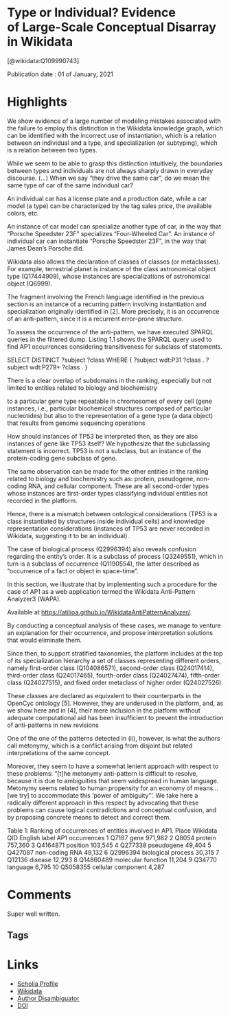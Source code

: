 
Type or Individual? Evidence of Large-Scale Conceptual Disarray in Wikidata
===========================================================================
  
  [@wikidata:Q109990743]  
  
Publication date : 01 of January, 2021  

# Highlights

We show evidence of a large number of modeling mistakes associated with the
failure to employ this distinction in the Wikidata knowledge graph, which can
be identified with the incorrect use of instantiation, which is a relation between
an individual and a type, and specialization (or subtyping), which is a relation
between two types.


While we seem to be able to grasp this distinction intuitively, the boundaries between types and individuals are not always
sharply drawn in everyday discourse. (...) 
When we say “they drive the same car”, do we mean the same type of car of the same individual car?

An individual car has a license plate and a production date, while a car model (a type) can be characterized by the tag sales price, the
available colors, etc.

An instance of car model can specialize another type of car, in the way that “Porsche
Speedster 23F” specializes “Four-Wheeled Car”. An instance of individual car can instantiate “Porsche Speedster 23F”, in the way that James Dean’s Porsche did.

Wikidata also allows the declaration of classes of classes (or metaclasses). 
For example, terrestrial planet is instance of the class astronomical object type (Q17444909), whose instances are specializations of astronomical object (Q6999).

The fragment involving the French language identified in the previous section is an instance of a recurring pattern involving instantiation and specialization originally identified in [2]. 
More precisely, it is an occurrence of an anti-pattern, since it is a recurrent error-prone structure.

To assess the occurrence of the anti-pattern, we have executed SPARQL queries in
the filtered dump. Listing 1.1 shows the SPARQL query used to find AP1 occurrences considering transitiveness for subclass of statements.

SELECT DISTINCT ?subject ?class WHERE {
?subject wdt:P31 ?class .
?subject wdt:P279+ ?class .
}

There is a clear overlap of subdomains in the ranking, especially but not limited
to entities related to biology and biochemistry


to a particular gene type repeatable in chromosomes of every cell (gene instances,
i.e., particular biochemical structures composed of particular nucleotides) but also to
the representation of a gene type (a data object) that results from genome sequencing operations

 <!-- - 2.1. The concept of "gene" -->

How
should instances of TP53 be interpreted then, as they are also instances of gene like
TP53 itself? We hypothesize that the subclassing statement is incorrect. TP53 is not a
subclass, but an instance of the protein-coding gene subclass of gene.

<!-- I disagree. The instance of statement seems incorrect. there should be two entities: "gene" and "gene type" -->

The same observation can be made for the other entities in the ranking related to biology and biochemistry such as: protein, pseudogene,
non-coding RNA, and cellular component. These are all second-order types whose instances are first-order types classifying individual entities not recorded in the platform.


Hence, there is a mismatch between ontological considerations (TP53 is a class instantiated by structures inside individual cells) and knowledge representation considerations (instances of TP53 are never recorded in Wikidata, suggesting it to be an individual).

The case of biological process (Q2996394) also reveals confusion regarding
the entity’s order. It is a subclass of process (Q3249551), which in turn is a subclass
of occurrence (Q1190554), the latter described as “occurrence of a fact or object in
space-time”.

<!-- Should be a subclass of occurrent.  -->

In this section, we illustrate that by implementing such a procedure for the case of
AP1 as a web application termed the Wikidata Anti-Pattern Analyzer3
(WAPA).

Available at https://atilioa.github.io/WikidataAntiPatternAnalyzer/.

 <!-- Nice little tool! -->

By conducting a conceptual analysis of these cases, we manage to venture an explanation for their occurrence, and propose interpretation
solutions that would eliminate them. 


Since then, to support stratified taxonomies, the platform includes at the top of its specialization hierarchy a set of classes representing different orders, namely first-order class (Q104086571), second-order class (Q24017414), third-order class (Q24017465), fourth-order class
(Q24027474), fifth-order class (Q24027515), and fixed order metaclass of higher order (Q24027526). 

These classes are declared as equivalent to their counterparts in the OpenCyc ontology [5].
However, they are underused in the platform, and, as we show here and in [4], their mere inclusion in the platform without adequate
computational aid has been insufficient to prevent the introduction of anti-patterns in
new revisions

One of the one of the patterns detected in (ii), however, is what the authors call metonymy, which is a conflict arising from disjoint but related interpretations of the same concept.

Moreover, they seem to have a somewhat lenient approach with respect to these problems: “[t]he metonymy anti-pattern is difficult to resolve, because it is due to ambiguities that seem widespread in human language. 
Metonymy seems related to
human propensity for an economy of means... [we try] to accommodate this ‘power of
ambiguity”’. 
We take here a radically different approach in this respect by advocating
that these problems can cause logical contradictions and conceptual confusion, and by
proposing concrete means to detect and correct them.

<!-- radical indeed -->

Table 1: Ranking of occurrences of entities involved in AP1.
Place Wikidata QID English label AP1 occurrences
1 Q7187 gene 971,982
2 Q8054 protein 757,360
3 Q4164871 position 103,545
4 Q277338 pseudogene 49,404
5 Q427087 non-coding RNA 49,132
6 Q2996394 biological process 30,315
7 Q12136 disease 12,293
8 Q14860489 molecular function 11,204
9 Q34770 language 6,795
10 Q5058355 cellular component 4,287



# Comments

Super well written. 

## Tags

# Links
  
 * [Scholia Profile](https://scholia.toolforge.org/work/Q109990743)  
 * [Wikidata](https://www.wikidata.org/wiki/Q109990743)  
 * [Author Disambiguator](https://author-disambiguator.toolforge.org/work_item_oauth.php?id=Q109990743&batch_id=&match=1&author_list_id=&doit=Get+author+links+for+work)  
 * [DOI](https://doi.org/10.1007/978-3-030-89022-3_29)  

